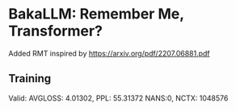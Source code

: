 # BakaLLM: Remember Me, Transformer?

Added RMT inspired by https://arxiv.org/pdf/2207.06881.pdf

## Training
Valid: AVGLOSS: 4.01302, PPL: 55.31372 NANS:0, NCTX: 1048576

